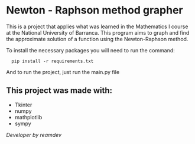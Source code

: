# Newton - Raphson method grapher

This is a project that applies what was learned in the Mathematics I course at the National University of Barranca. This program aims to graph and find the approximate solution of a function using the Newton-Raphson method.

To install the necessary packages you will need to run the command:
```shell
  pip install -r requirements.txt
```
And to run the project, just run the main.py file

## This project was made with:
- Tkinter
- numpy
- mathplotlib
- sympy

_Developer by *reamdev*_
